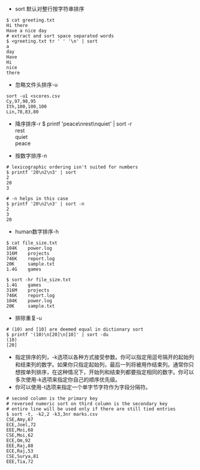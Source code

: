- sort 默认对整行按字符串排序
```
$ cat greeting.txt
Hi there
Have a nice day
# extract and sort space separated words
$ <greeting.txt tr ' ' '\n' | sort
a
day
Have
Hi
nice
there
```

- 忽略文件头排序-u
```
sort -u1 <scores.csv
Cy,97,98,95
Ith,100,100,100
Lin,78,83,80
```

- 降序排序-r
$ printf 'peace\nrest\nquiet' | sort -r  
rest  
quiet  
peace  

- 按数字排序-n
```
# lexicographic ordering isn't suited for numbers
$ printf '20\n2\n3' | sort
2
20
3

# -n helps in this case
$ printf '20\n2\n3' | sort -n
2
3
20
```

- human数字排序-h
```
$ cat file_size.txt
104K    power.log
316M    projects
746K    report.log
20K     sample.txt
1.4G    games

$ sort -hr file_size.txt
1.4G    games
316M    projects
746K    report.log
104K    power.log
20K     sample.txt
```

- 排除重复-u
```
# (10) and [10] are deemed equal in dictionary sort
$ printf '(10)\n[20]\n[10]' | sort -du
(10)
[20]
```

- 指定排序的列，-k选项以各种方式接受参数。你可以指定用逗号隔开的起始列和结束列的数字。如果你只指定起始列，最后一列将被用作结束列。通常你只想按单列排序，在这种情况下，开始列和结束列都要指定相同的数字。你可以多次使用-k选项来指定你自己的顺序优先级。
- 你可以使用-t选项来指定一个单字节字符作为字段分隔符。
```
# second column is the primary key
# reversed numeric sort on third column is the secondary key
# entire line will be used only if there are still tied entries
$ sort -t, -k2,2 -k3,3nr marks.csv
CSE,Amy,67
ECE,Joel,72
EEE,Moi,68
CSE,Moi,62
ECE,Om,92
EEE,Raj,88
ECE,Raj,53
CSE,Surya,81
EEE,Tia,72
```



